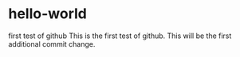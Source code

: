 # hello-world
first test of github
This is the first test of github. This will be the first additional commit change.
